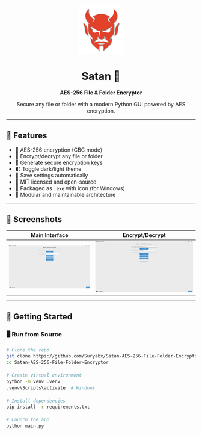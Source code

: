
<p align="center">
  <img src="assets/icon.png" width="120" alt="Satan Logo"/>
  <h1 align="center">Satan 🔐</h1>
  <p align="center"><strong>AES-256 File & Folder Encryptor</strong></p>
  <p align="center">Secure any file or folder with a modern Python GUI powered by AES encryption.</p>
</p>

---

## 🌟 Features

- 🔐 AES-256 encryption (CBC mode)
- 📂 Encrypt/decrypt any file or folder
- 🧬 Generate secure encryption keys
- 🌓 Toggle dark/light theme
- 💾 Save settings automatically
- 📜 MIT licensed and open-source
- 🧊 Packaged as `.exe` with icon (for Windows)
- 🧱 Modular and maintainable architecture

---

## 📸 Screenshots

| Main Interface | Encrypt/Decrypt |
|----------------|-----------------|
| ![Main UI](assets/screenshot.png) | ![Encrypt Demo](assets/Screenshot1.png) 

---

## 🚀 Getting Started

### 🖥️ Run from Source

```bash
# Clone the repo
git clone https://github.com/Suryabx/Satan-AES-256-File-Folder-Encryptor.git
cd Satan-AES-256-File-Folder-Encryptor

# Create virtual environment
python -m venv .venv
.venv\Scripts\activate  # Windows

# Install dependencies
pip install -r requirements.txt

# Launch the app
python main.py
